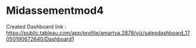 # Midassementmod4
Created Dashboard link : https://public.tableau.com/app/profile/amartya.2878/viz/salesdashboard_17050190672640/Dashboard1
